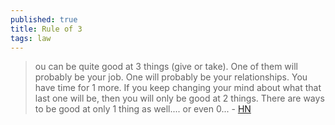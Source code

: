 ```yaml
---
published: true
title: Rule of 3
tags: law
---
```

> ou can be quite good at 3 things (give or take). One of them will probably be your job. One will probably be your relationships. You have time for 1 more. If you keep changing your mind about what that last one will be, then you will only be good at 2 things. There are ways to be good at only 1 thing as well.... or even 0... - [HN](https://news.ycombinator.com/item?id=23088765)
